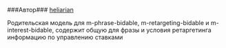 ###Автор###
[heliarian ](https://staff.yandex-team.ru/heliarian )

Родительская модель для m-phrase-bidable, m-retargeting-bidable и m-interest-bidable, содержит общую для фразы и условия ретаргетинга информацию по управлению ставками
